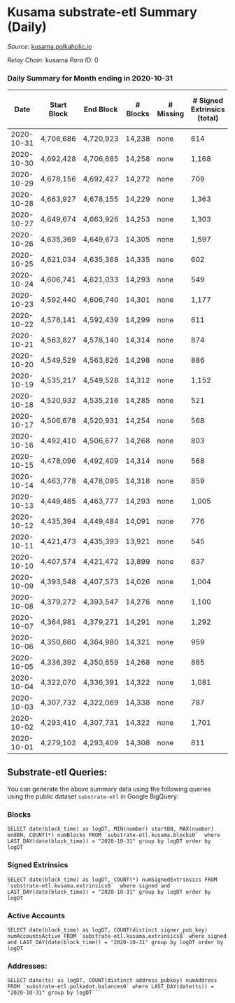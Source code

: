 # Kusama substrate-etl Summary (Daily)

_Source_: [kusama.polkaholic.io](https://kusama.polkaholic.io)

*Relay Chain*: kusama
*Para ID*: 0



### Daily Summary for Month ending in 2020-10-31


| Date | Start Block | End Block | # Blocks | # Missing | # Signed Extrinsics (total) | # Active Accounts | # Addresses with Balances | # Events | # Transfers | # XCM Transfers In | # XCM Transfers Out |
| ---- | ----------- | --------- | -------- | --------- | --------------------------- | ----------------- | ------------------------- | -------- | ----------- | ------------------ | ------------------- |
| 2020-10-31 | 4,706,686 | 4,720,923 | 14,238 | none  | 614 | 282 | 23,415 | 54,585 | 236 ($7,746,096.44) |   |   |
| 2020-10-30 | 4,692,428 | 4,706,685 | 14,258 | none  | 1,168 | 556 |  | 62,524 | 489 ($360,870,247.27) |   |   |
| 2020-10-29 | 4,678,156 | 4,692,427 | 14,272 | none  | 709 | 341 |  | 54,690 | 281 ($11,737,803.94) |   |   |
| 2020-10-28 | 4,663,927 | 4,678,155 | 14,229 | none  | 1,363 | 590 |  | 72,881 | 473 ($21,369,677.47) |   |   |
| 2020-10-27 | 4,649,674 | 4,663,926 | 14,253 | none  | 1,303 | 496 |  | 58,056 | 790 ($69,153,859.79) |   |   |
| 2020-10-26 | 4,635,369 | 4,649,673 | 14,305 | none  | 1,597 | 531 |  | 68,949 | 1,115 ($82,394,749.52) |   |   |
| 2020-10-25 | 4,621,034 | 4,635,368 | 14,335 | none  | 602 | 259 |  | 56,462 | 244 ($21,212,759.91) |   |   |
| 2020-10-24 | 4,606,741 | 4,621,033 | 14,293 | none  | 549 | 266 |  | 53,183 | 247 ($9,006,366.97) |   |   |
| 2020-10-23 | 4,592,440 | 4,606,740 | 14,301 | none  | 1,177 | 558 |  | 66,298 | 506 ($169,774,108.82) |   |   |
| 2020-10-22 | 4,578,141 | 4,592,439 | 14,299 | none  | 611 | 276 |  | 55,136 | 230 ($30,569,711.96) |   |   |
| 2020-10-21 | 4,563,827 | 4,578,140 | 14,314 | none  | 874 | 337 |  | 59,544 | 377 ($22,672,799.34) |   |   |
| 2020-10-20 | 4,549,529 | 4,563,826 | 14,298 | none  | 886 | 325 |  | 59,470 | 392 ($25,911,640.40) |   |   |
| 2020-10-19 | 4,535,217 | 4,549,528 | 14,312 | none  | 1,152 | 337 |  | 72,290 | 271 ($9,358,481.49) |   |   |
| 2020-10-18 | 4,520,932 | 4,535,216 | 14,285 | none  | 521 | 254 |  | 53,375 | 193 ($6,064,817.60) |   |   |
| 2020-10-17 | 4,506,678 | 4,520,931 | 14,254 | none  | 568 | 297 |  | 53,892 | 161 ($17,904,514.81) |   |   |
| 2020-10-16 | 4,492,410 | 4,506,677 | 14,268 | none  | 803 | 337 |  | 57,107 | 396 ($29,402,337.71) |   |   |
| 2020-10-15 | 4,478,096 | 4,492,409 | 14,314 | none  | 568 | 251 |  | 54,990 | 179 ($6,023,295.43) |   |   |
| 2020-10-14 | 4,463,778 | 4,478,095 | 14,318 | none  | 859 | 407 |  | 62,290 | 312 ($11,789,939.42) |   |   |
| 2020-10-13 | 4,449,485 | 4,463,777 | 14,293 | none  | 1,005 | 456 |  | 67,595 | 325 ($12,568,600.32) |   |   |
| 2020-10-12 | 4,435,394 | 4,449,484 | 14,091 | none  | 776 | 298 |  | 55,475 | 433 ($25,543,500.70) |   |   |
| 2020-10-11 | 4,421,473 | 4,435,393 | 13,921 | none  | 545 | 256 |  | 51,703 | 238 ($5,906,520.23) |   |   |
| 2020-10-10 | 4,407,574 | 4,421,472 | 13,899 | none  | 637 | 276 |  | 53,718 | 304 ($20,607,196.19) |   |   |
| 2020-10-09 | 4,393,548 | 4,407,573 | 14,026 | none  | 1,004 | 364 |  | 58,133 | 370 ($11,291,487.33) |   |   |
| 2020-10-08 | 4,379,272 | 4,393,547 | 14,276 | none  | 1,100 | 305 |  | 53,632 | 651 ($27,554,621.26) |   |   |
| 2020-10-07 | 4,364,981 | 4,379,271 | 14,291 | none  | 1,292 | 344 |  | 66,111 | 615 ($27,753,870.33) |   |   |
| 2020-10-06 | 4,350,660 | 4,364,980 | 14,321 | none  | 959 | 328 |  | 54,784 | 517 ($19,839,254.46) |   |   |
| 2020-10-05 | 4,336,392 | 4,350,659 | 14,268 | none  | 865 | 286 |  | 56,838 | 402 ($81,517,538.61) |   |   |
| 2020-10-04 | 4,322,070 | 4,336,391 | 14,322 | none  | 1,081 | 265 |  | 69,732 | 324 ($10,662,774.71) |   |   |
| 2020-10-03 | 4,307,732 | 4,322,069 | 14,338 | none  | 787 | 306 |  | 53,727 | 425 ($12,317,173.43) |   |   |
| 2020-10-02 | 4,293,410 | 4,307,731 | 14,322 | none  | 1,701 | 554 |  | 77,590 | 550 ($21,476,096.13) |   |   |
| 2020-10-01 | 4,279,102 | 4,293,409 | 14,308 | none  | 811 | 303 |  | 55,800 | 389 ($25,000,555.73) |   |   |

## Substrate-etl Queries:
You can generate the above summary data using the following queries using the public dataset `substrate-etl` in Google BigQuery:


### Blocks
```
SELECT date(block_time) as logDT, MIN(number) startBN, MAX(number) endBN, COUNT(*) numBlocks FROM `substrate-etl.kusama.blocks0`  where LAST_DAY(date(block_time)) = "2020-10-31" group by logDT order by logDT
```


### Signed Extrinsics
```
SELECT date(block_time) as logDT, COUNT(*) numSignedExtrinsics FROM `substrate-etl.kusama.extrinsics0`  where signed and LAST_DAY(date(block_time)) = "2020-10-31" group by logDT order by logDT
```


### Active Accounts
```
SELECT date(block_time) as logDT, COUNT(distinct signer_pub_key) numAccountsActive FROM `substrate-etl.kusama.extrinsics0` where signed and LAST_DAY(date(block_time)) = "2020-10-31" group by logDT order by logDT
```


### Addresses:
```
SELECT date(ts) as logDT, COUNT(distinct address_pubkey) numAddress FROM `substrate-etl.polkadot.balances0` where LAST_DAY(date(ts)) = "2020-10-31" group by logDT```

